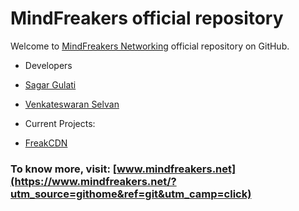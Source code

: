 # MindFreakers official repository

Welcome to [MindFreakers Networking](http://go.c4u.in/mfn) official repository on GitHub. 

* Developers
 * [Sagar Gulati](http://go.c4u.in/sagar) 
 * [Venkateswaran Selvan](https://twitter.com/MailMeVenkat25)

* Current Projects:
 * [FreakCDN](https://github.com/freakserv/cdn)


### To know more, visit: [www.mindfreakers.net](https://www.mindfreakers.net/?utm_source=githome&ref=git&utm_camp=click)
